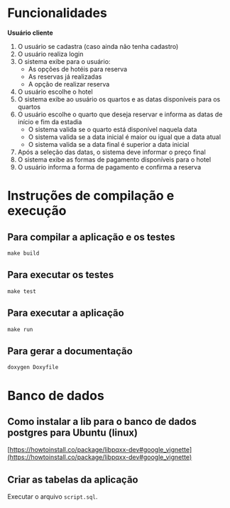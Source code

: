 # Funcionalidades

**Usuário cliente**

1. O usuário se cadastra (caso ainda não tenha cadastro)
2. O usuário realiza login
3. O sistema exibe para o usuário:
    - As opções de hotéis para reserva
    - As reservas já realizadas
    - A opção de realizar reserva 
4. O usuário escolhe o hotel
5. O sistema exibe ao usuário os quartos e as datas disponíveis para os quartos
6. O usuário escolhe o quarto que deseja reservar e informa as datas de início e fim da estadia
    - O sistema valida se o quarto está disponível naquela data
    - O sistema valida se a data inicial é maior ou igual que a data atual
    - O sistema valida se a data final é superior a data inicial
7. Após a seleção das datas, o sistema deve informar o preço final
8. O sistema exibe as formas de pagamento disponíveis para o hotel
9. O usuário informa a forma de pagamento e confirma a reserva 

# Instruções de compilação e execução

## Para compilar a aplicação e os testes

```
make build
```

## Para executar os testes

```
make test
```

## Para executar a aplicação

```
make run
```

## Para gerar a documentação

```
doxygen Doxyfile
```

# Banco de dados

## Como instalar a lib para o banco de dados postgres para Ubuntu (linux)

[https://howtoinstall.co/package/libpqxx-dev#google_vignette](https://howtoinstall.co/package/libpqxx-dev#google_vignette)

## Criar as tabelas da aplicação

Executar o arquivo `script.sql`.
